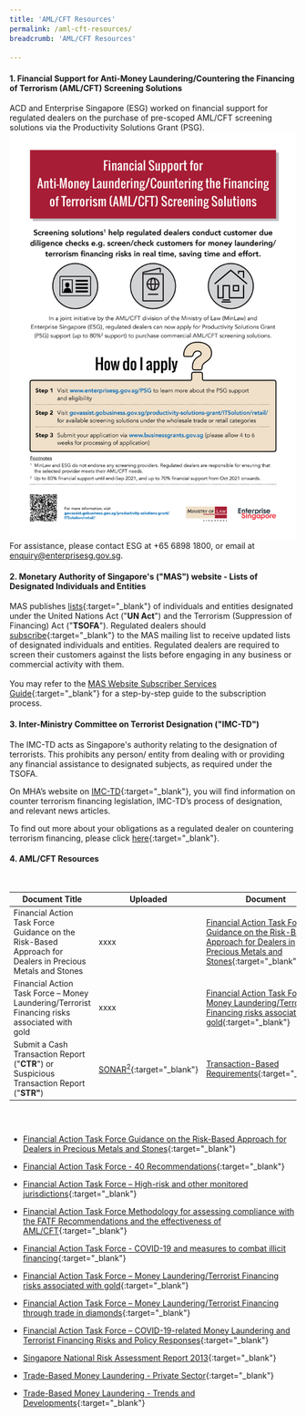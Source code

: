 ```yaml
---
title: 'AML/CFT Resources'
permalink: /aml-cft-resources/
breadcrumb: 'AML/CFT Resources'

---
```

#### 1. Financial Support for Anti-Money Laundering/Countering the Financing of Terrorism (AML/CFT) Screening Solutions

ACD and Enterprise Singapore (ESG) worked on financial support for regulated dealers on the purchase of pre-scoped AML/CFT screening solutions via the Productivity Solutions Grant (PSG).
<a href="/images/Financial%20Support%20for%20AMLCFT%20Screening%20Solutions_20201110.pdf" target="_blank"><img src="/images/Financial%20Support%20for%20AMLCFT%20Screening%20Solutions_20201110.jpg"></a>
For assistance, please contact ESG at +65 6898 1800, or email at enquiry@enterprisesg.gov.sg. 

#### 2. Monetary Authority of Singapore's ("**MAS**") website - Lists of Designated Individuals and Entities

MAS publishes [lists](https://www.mas.gov.sg/regulation/anti-money-laundering/targeted-financial-sanctions/lists-of-designated-individuals-and-entities){:target="_blank"} of individuals and entities designated under the United Nations Act ("**UN Act**") and the Terrorism (Suppression of Financing) Act ("**TSOFA**"). Regulated dealers should [subscribe](https://www.mas.gov.sg/subscription-services){:target="_blank"} to the MAS mailing list to receive updated lists of designated individuals and entities. Regulated dealers are required to screen their customers against the lists before engaging in any business or commercial activity with them.<br><br>
You may refer to the [MAS Website Subscriber Services Guide](/images/MAS%20Website%20Subscriber%20Services%20Guide_20191105_V1Final.pdf){:target="_blank"} for a step-by-step guide to the subscription process.<br>

#### 3. Inter-Ministry Committee on Terrorist Designation ("**IMC-TD**")

The IMC-TD acts as Singapore's authority relating to the designation of terrorists. This prohibits any person/ entity from dealing with or providing any financial assistance to designated subjects, as required under the TSOFA.

On MHA’s website on [IMC-TD](https://www.mha.gov.sg/inter-ministry-committee-terrorist-designation-(imc-td)){:target="_blank"}, you will find information on counter terrorism financing legislation, IMC-TD’s process of designation, and relevant news articles.

To find out more about your obligations as a regulated dealer on countering terrorism financing, please click [here](/images/Measures%20relating%20to%20prevention%20of%20terrorism%20financing.pdf){:target="_blank"}.

#### 4. AML/CFT Resources
<br>

<style>
table th:first-of-type {
    width: 4%;
}
table th:nth-of-type(2) {
    width: 36%;
}
table th:nth-of-type(3) {
    width: 30%;
}
table th:nth-of-type(3) {
width: 30%;
}
</style>

| Document Title | Uploaded | Document |
| --- | --- | --- |
| Financial Action Task Force Guidance on the Risk-Based Approach for Dealers in Precious Metals and Stones | xxxx | [Financial Action Task Force Guidance on the Risk-Based Approach for Dealers in Precious Metals and Stones](https://www.fatf-gafi.org/documents/documents/fatfguidanceontherisk-basedapproachfordealersinpreciousmetalsandstones.html){:target="_blank"} |
| Financial Action Task Force – Money Laundering/Terrorist Financing risks associated with gold | xxxx  | [Financial Action Task Force – Money Laundering/Terrorist Financing risks associated with gold](https://www.fatf-gafi.org/media/fatf/documents/reports/ML-TF-risks-vulnerabilities-associated-with-gold.pdf){:target="_blank"} |
| Submit a Cash Transaction Report ("**CTR**") or Suspicious Transaction Report ("**STR"**) | <a href="https://www.police.gov.sg/sonar">SONAR<sup>2</sup></a>{:target="_blank"}  | [Transaction-Based Requirements](/transaction-based-requirements/){:target="_blank"} |

<br>
<style type="text/css">
.tg  {border-collapse:collapse;border-spacing:0;}
.tg td{font-family:Arial, sans-serif;font-size:14px;padding:10px 5px;border-style:solid;border-width:1px;overflow:hidden;word-break:normal;border-color:black;}
.tg th{font-family:Arial, sans-serif;font-size:14px;font-weight:normal;padding:10px 5px;border-style:solid;border-width:1px;overflow:hidden;word-break:normal;border-color:black;}
.tg .tg-xldj{border-color:inherit;text-align:left}
</style>
<table class="tg">
  <tr>
</table>


* [Financial Action Task Force Guidance on the Risk-Based Approach for Dealers in Precious Metals and Stones](https://www.fatf-gafi.org/documents/documents/fatfguidanceontherisk-basedapproachfordealersinpreciousmetalsandstones.html){:target="_blank"}

* [Financial Action Task Force - 40 Recommendations](http://www.fatf-gafi.org/publications/fatfrecommendations/documents/fatf-recommendations.html){:target="_blank"}

* [Financial Action Task Force – High-risk and other monitored jurisdictions](https://www.fatf-gafi.org/countries/#high-risk){:target="_blank"}

* [Financial Action Task Force Methodology for assessing compliance with the FATF Recommendations and the effectiveness of AML/CFT](http://www.fatf-gafi.org/publications/mutualevaluations/documents/fatf-methodology.html){:target="_blank"}

* [Financial Action Task Force - COVID-19 and measures to combat illicit financing](https://www.fatf-gafi.org/publications/fatfgeneral/documents/statement-covid-19.html){:target="_blank"}

* [Financial Action Task Force – Money Laundering/Terrorist Financing risks associated with gold](https://www.fatf-gafi.org/media/fatf/documents/reports/ML-TF-risks-vulnerabilities-associated-with-gold.pdf){:target="_blank"}

* [Financial Action Task Force – Money Laundering/Terrorist Financing through trade in diamonds](https://www.fatf-gafi.org/media/fatf/documents/reports/ML-TF-through-trade-in-diamonds.pdf){:target="_blank"}

* [Financial Action Task Force – COVID-19-related Money Laundering and Terrorist Financing Risks and Policy Responses](https://www.fatf-gafi.org/media/fatf/documents/COVID-19-AML-CFT.pdf){:target="_blank"}

* [Singapore National Risk Assessment Report 2013](/images/Singapore%20NRA%20Report%202013_24032015.pdf){:target="_blank"}

* [Trade-Based Money Laundering - Private Sector](http://www.fatf-gafi.org/media/fatf/documents/Handout-Trade-Based-Money-Laundering-Private-Sector.pdf){:target="_blank"}

* [Trade-Based Money Laundering - Trends and Developments](http://www.fatf-gafi.org/media/fatf/content/Trade-Based-Money-Laundering-Trends-and-Developments.pdf){:target="_blank"}
